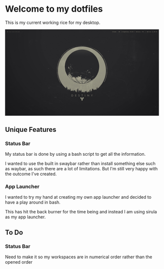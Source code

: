 <h1>Welcome to my dotfiles</h1>
<p>This is my current working rice for my desktop.</p>
<img src="sway/theme/desktop.png">
<h2>Unique Features</h2>
<h3>Status Bar</h3>
<p>My status bar is done by using a bash script to get all the information.</p>
<p>I wanted to use the built in swaybar rather than install something else such as waybar, as such there are a lot of limitations. But I'm still very happy with the outcome I've created.</p>
<h3>App Launcher</h3>
<p>I wanted to try my hand at creating my own app launcher and decided to have a play around in bash.</p>
<p>This has hit the back burner for the time being and instead I am using sirula as my app launcher.</p>
<h2>To Do</h2>
<h3>Status Bar</h3>
<p>Need to make it so my workspaces are in numerical order rather than the opened order</p>
